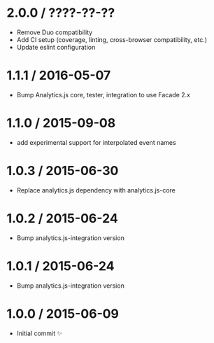 2.0.0 / ????-??-??
==================

  * Remove Duo compatibility
  * Add CI setup (coverage, linting, cross-browser compatibility, etc.)
  * Update eslint configuration

1.1.1 / 2016-05-07
==================

  * Bump Analytics.js core, tester, integration to use Facade 2.x

1.1.0 / 2015-09-08
==================

  * add experimental support for interpolated event names

1.0.3 / 2015-06-30
==================

  * Replace analytics.js dependency with analytics.js-core

1.0.2 / 2015-06-24
==================

  * Bump analytics.js-integration version

1.0.1 / 2015-06-24
==================

  * Bump analytics.js-integration version

1.0.0 / 2015-06-09
==================

  * Initial commit :sparkles:
